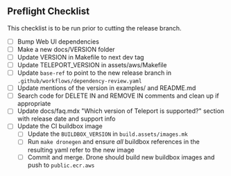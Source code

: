 ## Preflight Checklist

This checklist is to be run prior to cutting the release branch.

- [ ] Bump Web UI dependencies
- [ ] Make a new docs/VERSION folder
- [ ] Update VERSION in Makefile to next dev tag
- [ ] Update TELEPORT_VERSION in assets/aws/Makefile
- [ ] Update `base-ref` to point to the new release branch in `.github/workflows/dependency-review.yaml`
- [ ] Update mentions of the version in examples/ and README.md
- [ ] Search code for DELETE IN and REMOVE IN comments and clean up if appropriate
- [ ] Update docs/faq.mdx "Which version of Teleport is supported?" section with release date and support info
- [ ] Update the CI buildbox image
  - [ ] Update the `BUILDBOX_VERSION` in `build.assets/images.mk`
  - [ ] Run `make dronegen` and ensure _all_ buildbox references in the resulting yaml refer to the new image
  - [ ] Commit and merge. Drone should build new buildbox images and push to
    `public.ecr.aws`
